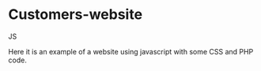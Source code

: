 # Customers-website
JS

Here it is an example of a website using javascript with some CSS and PHP code. 
